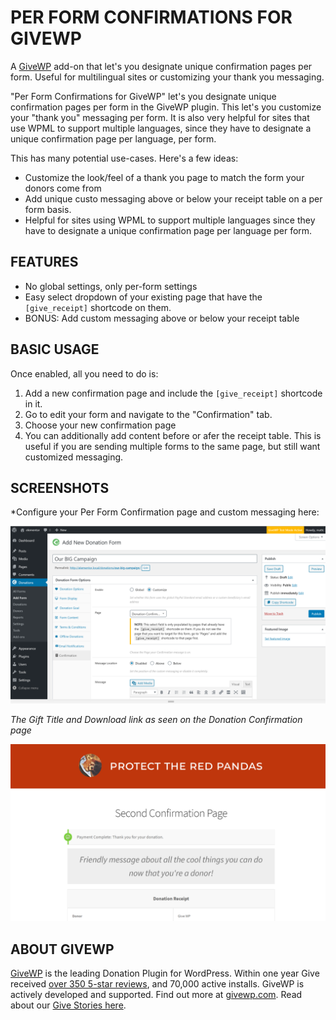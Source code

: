 # PER FORM CONFIRMATIONS FOR GIVEWP
A [GiveWP](https://givewp.com) add-on that let's you designate unique confirmation pages per form. Useful for multilingual sites or customizing your thank you messaging.

"Per Form Confirmations for GiveWP" let's you designate unique confirmation pages per form in the GiveWP plugin. This let's you customize your "thank you" messaging per form. It is also very helpful for sites that use WPML to support multiple languages, since they have to designate a unique confirmation page per language, per form.

This has many potential use-cases. Here's a few ideas:

* Customize the look/feel of a thank you page to match the form your donors come from
* Add unique custo messaging above or below your receipt table on a per form basis.
* Helpful for sites using WPML to support multiple languages since they have to designate a unique confirmation page per language per form. 

## FEATURES

* No global settings, only per-form settings 
* Easy select dropdown of your existing page that have the `[give_receipt]` shortcode on them. 
* BONUS: Add custom messaging above or below your receipt table

## BASIC USAGE

Once enabled, all you need to do is:
1. Add a new confirmation page and include the `[give_receipt]` shortcode in it. 
2. Go to edit your form and navigate to the "Confirmation" tab. 
3. Choose your new confirmation page 
4. You can additionally add content before or afer the receipt table. This is useful if you are sending multiple forms to the same page, but still want customized messaging. 

## SCREENSHOTS

*Configure your Per Form Confirmation page and custom messaging here:

![Form Settings](repo-assets/screenshot-1.png)

*The Gift Title and Download link as seen on the Donation Confirmation page*

![Sample Custom Confirmation page](repo-assets/screenshot-2.png)

## ABOUT GIVEWP
[GiveWP](https://wordpress.org/plugins/give) is the leading Donation Plugin for WordPress. Within one year Give received [over 350 5-star reviews](https://wordpress.org/support/view/plugin-reviews/give), and 70,000 active installs. GiveWP is actively developed and supported. Find out more at [givewp.com](https://givewp.com). Read about our [Give Stories here](https://givewp.com/category/give-stories).